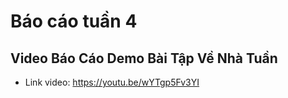# Báo cáo tuần 4  
## Video Báo Cáo Demo Bài Tập Về Nhà Tuần 

- Link video: https://youtu.be/wYTgp5Fv3YI 

